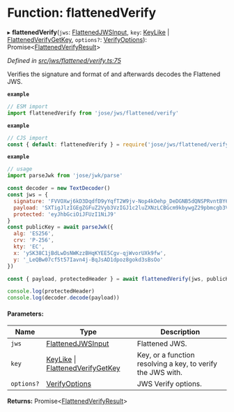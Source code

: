 # Function: flattenedVerify

▸ **flattenedVerify**(`jws`: [FlattenedJWSInput](../interfaces/_types_d_.flattenedjwsinput.md), `key`: [KeyLike](../types/_types_d_.keylike.md) \| [FlattenedVerifyGetKey](../interfaces/_jws_flattened_verify_.flattenedverifygetkey.md), `options?`: [VerifyOptions](../interfaces/_types_d_.verifyoptions.md)): Promise\<[FlattenedVerifyResult](../interfaces/_types_d_.flattenedverifyresult.md)>

*Defined in [src/jws/flattened/verify.ts:75](https://github.com/panva/jose/blob/v3.0.2/src/jws/flattened/verify.ts#L75)*

Verifies the signature and format of and afterwards decodes the Flattened JWS.

**`example`** 
```js
// ESM import
import flattenedVerify from 'jose/jws/flattened/verify'
```

**`example`** 
```js
// CJS import
const { default: flattenedVerify } = require('jose/jws/flattened/verify')
```

**`example`** 
```js
// usage
import parseJwk from 'jose/jwk/parse'

const decoder = new TextDecoder()
const jws = {
  signature: 'FVVOXwj6kD3DqdfD9yYqfT2W9jv-Nop4kOehp_DeDGNB5dQNSPRvntBY6xH3uxlCxE8na9d_kyhYOcanpDJ0EA',
  payload: 'SXTigJlzIGEgZGFuZ2Vyb3VzIGJ1c2luZXNzLCBGcm9kbywgZ29pbmcgb3V0IHlvdXIgZG9vci4',
  protected: 'eyJhbGciOiJFUzI1NiJ9'
}
const publicKey = await parseJwk({
  alg: 'ES256',
  crv: 'P-256',
  kty: 'EC',
  x: 'ySK38C1jBdLwDsNWKzzBHqKYEE5Cgv-qjWvorUXk9fw',
  y: '_LeQBw07cf5t57Iavn4j-BqJsAD1dpoz8gokd3sBsOo'
})

const { payload, protectedHeader } = await flattenedVerify(jws, publicKey)

console.log(protectedHeader)
console.log(decoder.decode(payload))
```

#### Parameters:

Name | Type | Description |
------ | ------ | ------ |
`jws` | [FlattenedJWSInput](../interfaces/_types_d_.flattenedjwsinput.md) | Flattened JWS. |
`key` | [KeyLike](../types/_types_d_.keylike.md) \| [FlattenedVerifyGetKey](../interfaces/_jws_flattened_verify_.flattenedverifygetkey.md) | Key, or a function resolving a key, to verify the JWS with. |
`options?` | [VerifyOptions](../interfaces/_types_d_.verifyoptions.md) | JWS Verify options.  |

**Returns:** Promise\<[FlattenedVerifyResult](../interfaces/_types_d_.flattenedverifyresult.md)>
